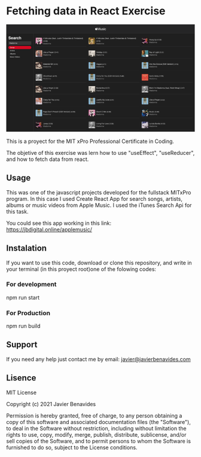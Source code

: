 # Fetching data in React Exercise

<img src="./Screenshot.png" />

This is a proyect for the MIT xPro Professional Certificate in Coding.

The objetive of this exercise was lern how to use "useEffect", "useReducer", and how to fetch data from react.

## Usage

This was one of the javascript projects developed for the fullstack MITxPro program. In this case I used Create React App for search songs, artists, albums or music videos from Apple Music. I used the iTunes Search Api for this task.

You could see this app working in this link: https://jbdigital.online/applemusic/

## Instalation

If you want to use this code, download or clone this repository, and write in your terminal (in this proyect root)one of the folowing codes:

### For development

npm run start

### For Production

npm run build

## Support

If you need any help just contact me by email: javier@javierbenavides.com

## Lisence

MIT License

Copyright (c) 2021 Javier Benavides

Permission is hereby granted, free of charge, to any person obtaining a copy of this software and associated documentation files (the "Software"), to deal in the Software without restriction, including without limitation the rights to use, copy, modify, merge, publish, distribute, sublicense, and/or sell copies of the Software, and to permit persons to whom the Software is furnished to do so, subject to the License conditions.
